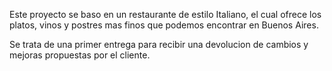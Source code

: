 Este proyecto se baso en un restaurante de estilo Italiano, el cual ofrece los platos, vinos y postres mas finos que podemos encontrar en Buenos Aires. 

Se trata de una primer entrega para recibir una devolucion de cambios y mejoras propuestas por el cliente.